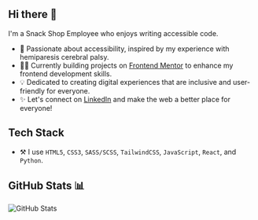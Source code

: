## Hi there 👋

I'm a Snack Shop Employee who enjoys writing accessible code.

- 🌱 Passionate about accessibility, inspired by my experience with hemiparesis cerebral palsy.
- 💪🏼 Currently building projects on [Frontend Mentor](https://www.frontendmentor.io) to enhance my frontend development skills.
- 💡 Dedicated to creating digital experiences that are inclusive and user-friendly for everyone.
- ✨ Let's connect on [LinkedIn](https://www.linkedin.com/in/rebeccapadgett121) and make the web a better place for everyone!


## Tech Stack
-  ⚒ I use `HTML5`, `CSS3`, `SASS/SCSS`, `TailwindCSS`, `JavaScript`, `React`, and `Python`.

## GitHub Stats 📊
![GitHub Stats](https://github-readme-stats.vercel.app/api?username=bccpadge&theme=synthwave&show_icons=true&hide_border=true&count_private=true)

